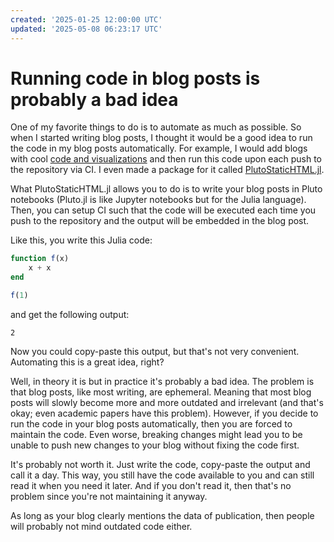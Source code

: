 ```yaml
---
created: '2025-01-25 12:00:00 UTC'
updated: '2025-05-08 06:23:17 UTC'
---
```


# Running code in blog posts is probably a bad idea

One of my favorite things to do is to automate as much as possible.
So when I started writing blog posts, I thought it would be a good idea to run the code in my blog posts automatically.
For example, I would add blogs with cool [code and visualizations](/posts/latent/) and then run this code upon each push to the repository via CI.
I even made a package for it called [PlutoStaticHTML.jl](https://github.com/rikhuijzer/PlutoStaticHTML.jl).

What PlutoStaticHTML.jl allows you to do is to write your blog posts in Pluto notebooks (Pluto.jl is like Jupyter notebooks but for the Julia language).
Then, you can setup CI such that the code will be executed each time you push to the repository and the output will be embedded in the blog post.

Like this, you write this Julia code:

```julia
function f(x)
    x + x
end

f(1)
```

and get the following output:

```raw
2
```

Now you could copy-paste this output, but that's not very convenient.
Automating this is a great idea, right?

Well, in theory it is but in practice it's probably a bad idea.
The problem is that blog posts, like most writing, are ephemeral.
Meaning that most blog posts will slowly become more and more outdated and irrelevant (and that's okay; even academic papers have this problem).
However, if you decide to run the code in your blog posts automatically, then you are forced to maintain the code.
Even worse, breaking changes might lead you to be unable to push new changes to your blog without fixing the code first.

It's probably not worth it.
Just write the code, copy-paste the output and call it a day.
This way, you still have the code available to you and can still read it when you need it later.
And if you don't read it, then that's no problem since you're not maintaining it anyway.

As long as your blog clearly mentions the data of publication, then people will probably not mind outdated code either.

